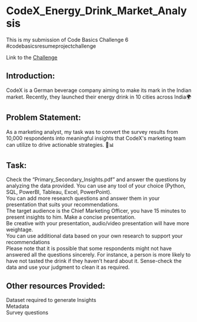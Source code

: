 # CodeX_Energy_Drink_Market_Analysis

This is my submission of Code Basics Challenge 6
#codebasicsresumeprojectchallenge

Link to the [Challenge](https://codebasics.io/challenge/codebasics-resume-project-challenge)

## Introduction:
CodeX is a German beverage company aiming to make its mark in the Indian market. Recently, they launched their energy drink in 10 cities across India🌍

## Problem Statement:
As a marketing analyst, my task was to convert the survey results from 10,000 respondents into meaningful insights that CodeX's marketing team can utilize to drive actionable strategies. 📝📊

## Task:
Check the “Primary_Secondary_Insights.pdf” and answer the questions by analyzing the data provided. You can use any tool of your choice (Python, SQL, PowerBI, Tableau, Excel, PowerPoint).<br>
You can add more research questions and answer them in your presentation that suits your recommendations.<br>
The target audience is the Chief Marketing Officer, you have 15 minutes to present insights to him. Make a concise presentation.<br>
Be creative with your presentation, audio/video presentation will have more weightage.<br>
You can use additional data based on your own research to support your recommendations<br>
Please note that it is possible that some respondents might not have answered all the questions sincerely. For instance, a person is more likely to have not tasted the drink if they haven’t heard about it. Sense-check the data and use your judgment to clean it as required.<br>

## Other resources Provided:

Dataset required to generate Insights<br>
Metadata<br>
Survey questions<br>


